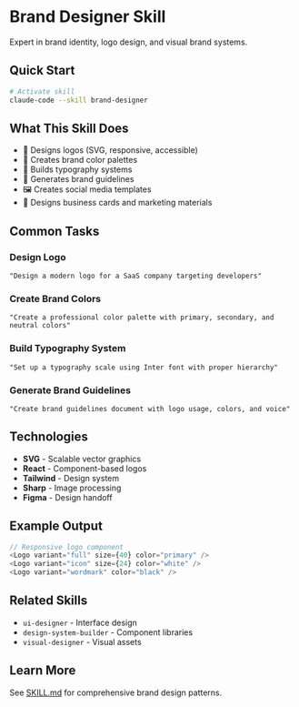 # Brand Designer Skill

Expert in brand identity, logo design, and visual brand systems.

## Quick Start

```bash
# Activate skill
claude-code --skill brand-designer
```

## What This Skill Does

- 🎨 Designs logos (SVG, responsive, accessible)
- 🌈 Creates brand color palettes
- 📝 Builds typography systems
- 📄 Generates brand guidelines
- 🖼️ Creates social media templates
- 💼 Designs business cards and marketing materials

## Common Tasks

### Design Logo
```
"Design a modern logo for a SaaS company targeting developers"
```

### Create Brand Colors
```
"Create a professional color palette with primary, secondary, and neutral colors"
```

### Build Typography System
```
"Set up a typography scale using Inter font with proper hierarchy"
```

### Generate Brand Guidelines
```
"Create brand guidelines document with logo usage, colors, and voice"
```

## Technologies

- **SVG** - Scalable vector graphics
- **React** - Component-based logos
- **Tailwind** - Design system
- **Sharp** - Image processing
- **Figma** - Design handoff

## Example Output

```typescript
// Responsive logo component
<Logo variant="full" size={40} color="primary" />
<Logo variant="icon" size={24} color="white" />
<Logo variant="wordmark" color="black" />
```

## Related Skills

- `ui-designer` - Interface design
- `design-system-builder` - Component libraries
- `visual-designer` - Visual assets

## Learn More

See [SKILL.md](./SKILL.md) for comprehensive brand design patterns.
